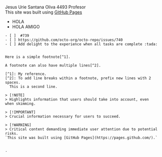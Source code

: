 Jesus Urie Santana Oliva
4493
			Profesor  
This site was built using [GitHub Pages](https://pages.github.com/)
 + HOLA
 + HOLA AMIGO
````
- [ ]  #739
- [ ] https://github.com/octo-org/octo-repo/issues/740
- [ ] Add delight to the experience when all tasks are complete :tada:


Here is a simple footnote[^1].

A footnote can also have multiple lines[^2].

[^1]: My reference.
[^2]: To add line breaks within a footnote, prefix new lines with 2 spaces.
  This is a second line.

> [!NOTE]
> Highlights information that users should take into account, even when skimming.

> [!IMPORTANT]
> Crucial information necessary for users to succeed.

> [!WARNING]
> Critical content demanding immediate user attention due to potential risks.
`This site was built using [GitHub Pages](https://pages.github.com/).`
````
````

.